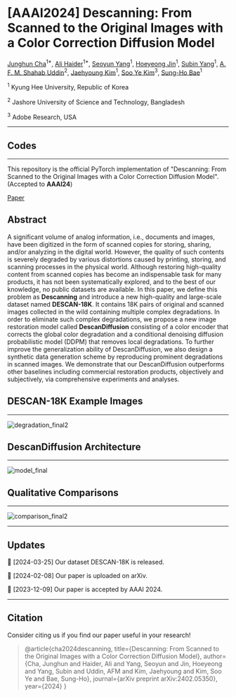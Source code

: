 # [AAAI2024] Descanning: From Scanned to the Original Images with a Color Correction Diffusion Model

[Junghun Cha](https://github.com/jhcha08)<sup>1*</sup>, [Ali Haider]()<sup>1*</sup>, [Seoyun Yang](https://kr.linkedin.com/in/seoyun-yang-9b1323218)<sup>1</sup>, [Hoeyeong Jin](https://www.linkedin.com/in/hoeyeong-jin-91987026b/)<sup>1</sup>, [Subin Yang]()<sup>1</sup>, [A. F. M. Shahab Uddin](https://scholar.google.com/citations?user=Ckkj9gQAAAAJ&hl=en)<sup>2</sup>, [Jaehyoung Kim](https://github.com/crux153)<sup>1</sup>, [Soo Ye Kim](https://sites.google.com/view/sooyekim)<sup>3</sup>, [Sung-Ho Bae](https://scholar.google.co.kr/citations?user=EULut5oAAAAJ&hl=ko)<sup>1</sup>

<sup>1</sup> Kyung Hee University, Republic of Korea

<sup>2</sup> Jashore University of Science and Technology, Bangladesh

<sup>3</sup> Adobe Research, USA

---

## Codes

---

This repository is the official PyTorch implementation of "Descanning: From Scanned to the Original Images with a Color Correction Diffusion Model". (Accepted to **AAAI24**)

[Paper](https://www.arxiv.org/abs/2402.05350)

## Abstract

A significant volume of analog information, i.e., documents and images, have been digitized in the form of scanned copies for storing, sharing, and/or analyzing in the digital world. However, the quality of such contents is severely degraded by various distortions caused by printing, storing, and scanning processes in the physical world. Although restoring high-quality content from scanned copies has become an indispensable task for many products, it has not been systematically explored, and to the best of our knowledge, no public datasets are available. In this paper, we define this problem as **Descanning** and introduce a new high-quality and large-scale dataset named **DESCAN-18K**. It contains 18K pairs of original and scanned images collected in the wild containing multiple complex degradations. In order to eliminate such complex degradations, we propose a new image restoration model called **DescanDiffusion** consisting of a color encoder that corrects the global color degradation and a conditional denoising diffusion probabilistic model (DDPM) that removes local degradations. To further improve the generalization ability of DescanDiffusion, we also design a synthetic data generation scheme by reproducing prominent degradations in scanned images. We demonstrate that our DescanDiffusion outperforms other baselines including commercial restoration products, objectively and subjectively, via comprehensive experiments and analyses.

## DESCAN-18K Example Images

---

![degradation_final2](https://github.com/jhcha08/Descanning/assets/55647934/1fb77feb-8b8e-4457-b98f-ca5a53e9b79c)

## DescanDiffusion Architecture

---

![model_final](https://github.com/jhcha08/Descanning/assets/55647934/553407bc-75a4-482d-a800-105cbe7d567e)

## Qualitative Comparisons

---

![comparison_final2](https://github.com/jhcha08/Descanning/assets/55647934/7cebc99c-1417-479c-a858-2199905ed631)

---

## Updates

🎉 [2024-03-25] Our dataset DESCAN-18K is released.

🎉 [2024-02-08] Our paper is uploaded on arXiv.

🎉 [2023-12-09] Our paper is accepted by AAAI 2024.

---

## Citation

Consider citing us if you find our paper useful in your research!


> @article{cha2024descanning,
>   title={Descanning: From Scanned to the Original Images with a Color Correction Diffusion Model},
>   author={Cha, Junghun and Haider, Ali and Yang, Seoyun and Jin, Hoeyeong and Yang, Subin and Uddin, AFM and Kim, Jaehyoung and Kim, Soo Ye and Bae, Sung-Ho},
>   journal={arXiv preprint arXiv:2402.05350},
>   year={2024}
> }

